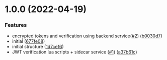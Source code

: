 # 1.0.0 (2022-04-19)


### Features

* encrypted tokens and verification using backend service([#2](https://github.com/makeomatic/ms-users-haproxy/issues/2)) ([b0030d7](https://github.com/makeomatic/ms-users-haproxy/commit/b0030d76f783b61d2deff9c4519644e150c3da23))
* initial ([677fe08](https://github.com/makeomatic/ms-users-haproxy/commit/677fe08703ab099e3045e69ee053d4e899086f91))
* initial structure ([1d7cef6](https://github.com/makeomatic/ms-users-haproxy/commit/1d7cef6dce3b91668093de5f7e697665ec43300c))
* JWT verification lua scripts + sidecar service ([#1](https://github.com/makeomatic/ms-users-haproxy/issues/1)) ([a37b61c](https://github.com/makeomatic/ms-users-haproxy/commit/a37b61c36a3cfe069fb0f7e3cb7bf61a7eb9fa5b))
